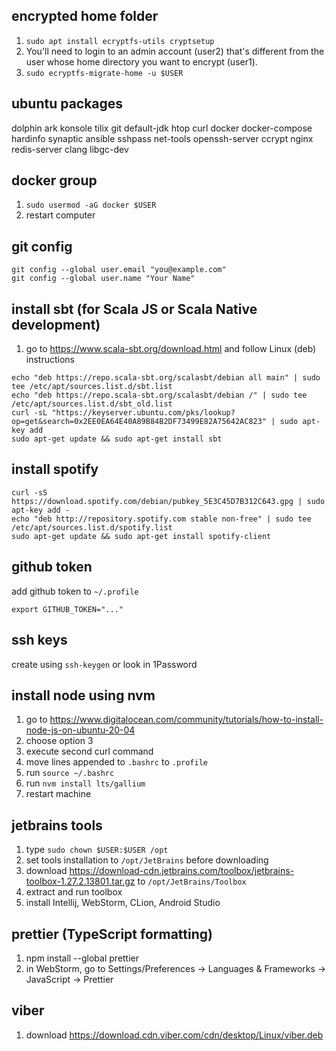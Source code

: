 encrypted home folder
---------------------

1. `sudo apt install ecryptfs-utils cryptsetup`
2. You'll need to login to an admin account (user2) that's different from the user whose home directory you want to encrypt (user1).
3. `sudo ecryptfs-migrate-home -u $USER`

ubuntu packages
---------------

dolphin ark konsole tilix git default-jdk htop curl docker docker-compose hardinfo synaptic ansible sshpass net-tools openssh-server ccrypt nginx redis-server clang libgc-dev

docker group
------------

1. `sudo usermod -aG docker $USER`
2. restart computer

git config
----------

```
git config --global user.email "you@example.com"
git config --global user.name "Your Name"
```

install sbt (for Scala JS or Scala Native development)
------------------------------------------------------

1. go to https://www.scala-sbt.org/download.html and follow Linux (deb) instructions

```
echo "deb https://repo.scala-sbt.org/scalasbt/debian all main" | sudo tee /etc/apt/sources.list.d/sbt.list
echo "deb https://repo.scala-sbt.org/scalasbt/debian /" | sudo tee /etc/apt/sources.list.d/sbt_old.list
curl -sL "https://keyserver.ubuntu.com/pks/lookup?op=get&search=0x2EE0EA64E40A89B84B2DF73499E82A75642AC823" | sudo apt-key add
sudo apt-get update && sudo apt-get install sbt
```

install spotify
---------------

```
curl -sS https://download.spotify.com/debian/pubkey_5E3C45D7B312C643.gpg | sudo apt-key add - 
echo "deb http://repository.spotify.com stable non-free" | sudo tee /etc/apt/sources.list.d/spotify.list
sudo apt-get update && sudo apt-get install spotify-client
```

github token
------------

add github token to `~/.profile`

```
export GITHUB_TOKEN="..."
```

ssh keys
--------

create using `ssh-keygen` or look in 1Password

install node using nvm
----------------------

1. go to https://www.digitalocean.com/community/tutorials/how-to-install-node-js-on-ubuntu-20-04
2. choose option 3
3. execute second curl command
4. move lines appended to `.bashrc` to `.profile`
5. run `source ~/.bashrc`
6. run `nvm install lts/gallium`
7. restart machine

jetbrains tools
---------------

1. type `sudo chown $USER:$USER /opt`
2. set tools installation to `/opt/JetBrains` before downloading
3. download https://download-cdn.jetbrains.com/toolbox/jetbrains-toolbox-1.27.2.13801.tar.gz to `/opt/JetBrains/Toolbox`
4. extract and run toolbox
5. install Intellij, WebStorm, CLion, Android Studio

prettier (TypeScript formatting)
--------------------------------

1. npm install --global prettier
2. in WebStorm, go to Settings/Preferences -> Languages & Frameworks -> JavaScript -> Prettier

viber
-----

1. download https://download.cdn.viber.com/cdn/desktop/Linux/viber.deb

